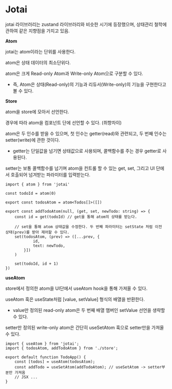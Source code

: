 # Jotai

jotai 라이브러리는 zustand 라이브러리와 비슷한 시기에 등장했으며, 상태관리 철학에 관하여 같은 지향점을 가지고 있음.

**Atom**

jotai는 atom이라는 단위를 사용한다.

atom은 상태 데이터의 최소단위다.

atom은 크게 Read-only Atom과 Write-only Atom으로 구분할 수 있다.

- 즉, Atom은 상태(Read-only)의 기능과 리듀서(Write-only)의 기능을 구현한다고 볼 수 있다.

**Store**

atom을 store에 모아서 선언한다.

경우에 따라 atom을 컴포넌트 단에 선언할 수 있다. (취향차이)

atom은 두 인수를 받을 수 있으며, 첫 인수는 getter(read)와 관련되고, 두 번째 인수는 setter(write)에 관한 것이다.

- getter는 단일값을 넘기면 상태값으로 사용되며, 콜백함수를 주는 경우 getter로 사용된다.

setter는 보통 콜백함수를 넘기며 atom을 컨트롤 할 수 있는 get, set, 그리고 UI 단에서 호출되어 넘겨받는 파라미터를 입력받는다.

```tsx
import { atom } from 'jotai'

const todoId = atom(0)

export const todosAtom = atom<Todos[]>([])

export const addTodoAtom(null, (get, set, newTodo: string) => {
	const id = get(todoId) // get을 통해 atom의 상태를 받는다.

	// set을 통해 atom 상태값을 수정한다. 두 번째 파라미터는 setState 처럼 이전 상태(prev)를 받아 제어할 수 있다.
	set(todosAtom, (prev) => ([...prev, {
			id,
			text: newTodo,
		}])
	)

	set(todoId, id + 1)
})
```

**useAtom**

store에서 정의한 atom을 UI단에서 useAtom hook을 통해 가져올 수 있다.

useAtom 훅은 useState처럼 [value, setValue] 형식의 배열을 반환한다.

- value만 정의된 read-only atom은 두 번째 배열 맴버인 setValue 선언을 생략할 수 있다.

setter만 정의된 write-only atom은 간단히 useSetAtom 훅으로 setter만을 가져올 수 있다.

```tsx
import { useAtom } from 'jotai';
import { todosAtom, addTodoAtom } from './store';

export default function TodoApp() {
	const [todos] = useAtom(todosAtom);
	const addTodo = useSetAtom(addTodoAtom); // useSetAtom -> setter부분만 가져옴
	// JSX ...
}
```
